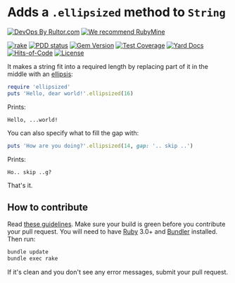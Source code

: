# Adds a `.ellipsized` method to `String`

[![DevOps By Rultor.com](https://www.rultor.com/b/yegor256/ellipsized)](https://www.rultor.com/p/yegor256/ellipsized)
[![We recommend RubyMine](https://www.elegantobjects.org/rubymine.svg)](https://www.jetbrains.com/ruby/)

[![rake](https://github.com/yegor256/ellipsized/actions/workflows/rake.yml/badge.svg)](https://github.com/yegor256/ellipsized/actions/workflows/rake.yml)
[![PDD status](https://www.0pdd.com/svg?name=yegor256/ellipsized)](https://www.0pdd.com/p?name=yegor256/ellipsized)
[![Gem Version](https://badge.fury.io/rb/ellipsized.svg)](https://badge.fury.io/rb/ellipsized)
[![Test Coverage](https://img.shields.io/codecov/c/github/yegor256/ellipsized.svg)](https://codecov.io/github/yegor256/ellipsized?branch=master)
[![Yard Docs](https://img.shields.io/badge/yard-docs-blue.svg)](https://rubydoc.info/github/yegor256/ellipsized/master/frames)
[![Hits-of-Code](https://hitsofcode.com/github/yegor256/ellipsized)](https://hitsofcode.com/view/github/yegor256/ellipsized)
[![License](https://img.shields.io/badge/license-MIT-green.svg)](https://github.com/yegor256/ellipsized/blob/master/LICENSE.txt)

It makes a string fit into a required length by replacing
part of it in the middle with an [ellipsis]:

```ruby
require 'ellipsized'
puts 'Hello, dear world!'.ellipsized(16)
```

Prints:

```text
Hello, ...world!
```

You can also specify what to fill the gap with:

```ruby
puts 'How are you doing?'.ellipsized(14, gap: '.. skip ..')
```

Prints:

```text
Ho.. skip ..g?
```

That's it.

## How to contribute

Read
[these guidelines](https://www.yegor256.com/2014/04/15/github-guidelines.html).
Make sure your build is green before you contribute
your pull request. You will need to have
[Ruby](https://www.ruby-lang.org/en/) 3.0+ and
[Bundler](https://bundler.io/) installed. Then run:

```bash
bundle update
bundle exec rake
```

If it's clean and you don't see any error messages, submit your pull request.

[ellipsis]: https://en.wikipedia.org/wiki/Ellipsis
